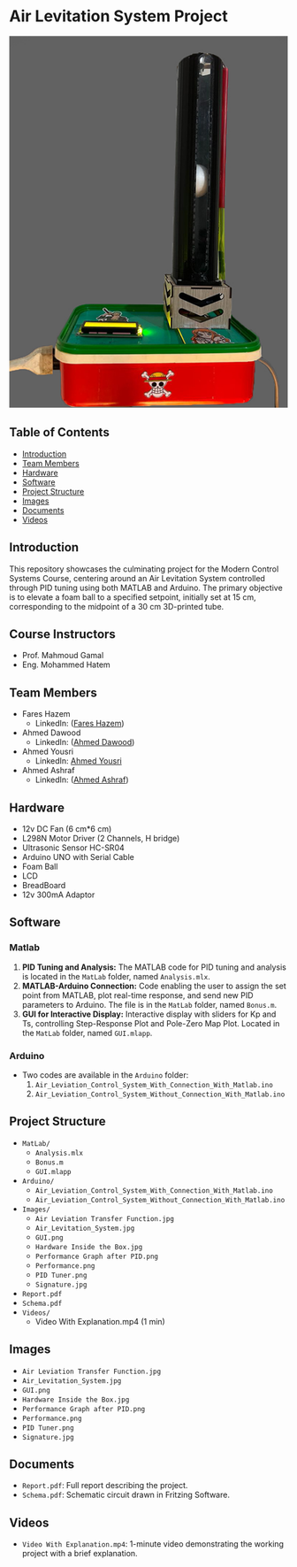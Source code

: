 # Air Levitation System Project

![Project Image](Images/Air_Levitation_System.jpg)

## Table of Contents
- [Introduction](#introduction)
- [Team Members](#team-members)
- [Hardware](#hardware)
- [Software](#software)
- [Project Structure](#project-structure)
- [Images](#images)
- [Documents](#documents)
- [Videos](#videos)

## Introduction

This repository showcases the culminating project for the Modern Control Systems Course, centering around an Air Levitation System controlled through PID tuning using both MATLAB and Arduino. The primary objective is to elevate a foam ball to a specified setpoint, initially set at 15 cm, corresponding to the midpoint of a 30 cm 3D-printed tube.

## Course Instructors

- Prof. Mahmoud Gamal
- Eng. Mohammed Hatem

## Team Members
- Fares Hazem 
  - LinkedIn: ([Fares Hazem](https://www.linkedin.com/in/fares-hazem-b5590214b/))
- Ahmed Dawood 
  - LinkedIn: ([Ahmed Dawood](https://www.linkedin.com/in/ahmed-dawod-088539223/))
- Ahmed Yousri
  - LinkedIn: [Ahmed Yousri](https://www.linkedin.com/in/ahmed-yousry-807582196/)
- Ahmed Ashraf 
  - LinkedIn: ([Ahmed Ashraf](https://www.linkedin.com/in/telemachus19/))

## Hardware

- 12v DC Fan (6 cm*6 cm)
- L298N Motor Driver (2 Channels, H bridge)
- Ultrasonic Sensor HC-SR04
- Arduino UNO with Serial Cable
- Foam Ball
- LCD
- BreadBoard
- 12v 300mA Adaptor

## Software

### Matlab
1. **PID Tuning and Analysis:** The MATLAB code for PID tuning and analysis is located in the `MatLab` folder, named `Analysis.mlx`.
2. **MATLAB-Arduino Connection:** Code enabling the user to assign the set point from MATLAB, plot real-time response, and send new PID parameters to Arduino. The file is in the `MatLab` folder, named `Bonus.m`.
3. **GUI for Interactive Display:** Interactive display with sliders for Kp and Ts, controlling Step-Response Plot and Pole-Zero Map Plot. Located in the `MatLab` folder, named `GUI.mlapp`.

### Arduino
- Two codes are available in the `Arduino` folder:
  1. `Air_Leviation_Control_System_With_Connection_With_Matlab.ino`
  2. `Air_Leviation_Control_System_Without_Connection_With_Matlab.ino`

## Project Structure

- `MatLab/`
  - `Analysis.mlx`
  - `Bonus.m`
  - `GUI.mlapp`
- `Arduino/`
  - `Air_Leviation_Control_System_With_Connection_With_Matlab.ino`
  - `Air_Leviation_Control_System_Without_Connection_With_Matlab.ino`
- `Images/`
  - `Air Leviation Transfer Function.jpg`
  - `Air_Levitation_System.jpg`
  - `GUI.png`
  - `Hardware Inside the Box.jpg`
  - `Performance Graph after PID.png`
  - `Performance.png`
  - `PID Tuner.png`
  - `Signature.jpg`
- `Report.pdf`
- `Schema.pdf`
- `Videos/`
  - Video With Explanation.mp4 (1 min)

## Images

  - `Air Leviation Transfer Function.jpg`
  - `Air_Levitation_System.jpg`
  - `GUI.png`
  - `Hardware Inside the Box.jpg`
  - `Performance Graph after PID.png`
  - `Performance.png`
  - `PID Tuner.png`
  - `Signature.jpg`

## Documents

- `Report.pdf`: Full report describing the project.
- `Schema.pdf`: Schematic circuit drawn in Fritzing Software.

## Videos

- `Video With Explanation.mp4`: 1-minute video demonstrating the working project with a brief explanation.
